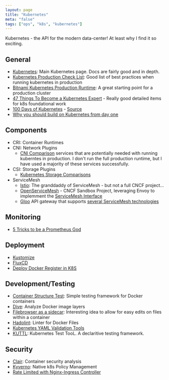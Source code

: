 ```yaml
---
layout: page
title: "Kubernetes"
meta: "false"
tags: ["ops", "k8s", "kubernetes"]
---
```

Kubernetes - the API for the modern data-center!  At least why I find it so exciting.

## General

- [Kubernetes](https://kubernetes.io/): Main Kubernetes page.  Docs are fairly
good and in depth.
- [Kubernetes Production Check List](https://learnk8s.io/production-best-practices/): Good list of best practices when running kubernetes in production
- [Bitnami Kubernetes Production Runtime](https://kubeprod.io/): A great starting point for a production cluster
- [47 Things To Become a Kubernetes Expert](https://ymmt2005.hatenablog.com/entry/k8s-things) - Really good detailed items for k8s foundational work
- [100 Days of Kubernetes](https://100daysofkubernetes.io/) - [Source](https://github.com/100daysofkubernetes/100DaysOfKubernetes)
- [Why you should build on Kubernetes from day one](https://stackoverflow.blog/2021/07/21/why-you-should-build-on-kubernetes-from-day-one/)

## Components

- CRI: Container Runtimes
- CNI: Network Plugins
  - [CNI Comparison](https://itnext.io/benchmark-results-of-kubernetes-network-plugins-cni-over-10gbit-s-network-updated-april-2019-4a9886efe9c4)
services that are potentially needed with running kuberntes in production.  I don't run the full
production runtime, but I have used a majority of these services successfully.
- CSI: Storage Plugins
  - [Kubernetes Storage Comparisons](https://medium.com/volterra-io/kubernetes-storage-performance-comparison-v2-2020-updated-1c0b69f0dcf4)
- ServiceMesh
  - [Istio](https://istio.io/): The granddaddy of ServiceMesh - but not a full CNCF project...
  - [OpenServiceMesh](https://openservicemesh.io/) - CNCF Sandbox Project, leveraging Envoy to implemment the [ServiceMesh Interface](https://smi-spec.io/)
  - [Gloo](https://github.com/solo-io/gloo) API gateway that supports [several ServiceMesh technologies](https://docs.solo.io/gloo-edge/latest/guides/integrations/service_mesh/)


## Monitoring

- [5 Tricks to be a Prometheus God](https://coralogix.com/blog/promql-tutorial-5-tricks-to-become-a-prometheus-god/)

## Deployment

- [Kustomize](https://kustomize.io/)
- [FluxCD](https://fluxcd.io/)
- [Deploy Docker Register in K8S](https://medium.com/swlh/deploy-your-private-docker-registry-as-a-pod-in-kubernetes-f6a489bf0180)

## Development/Testing

- [Container Structure Test](https://github.com/GoogleContainerTools/container-structure-test): Simple testing framework for Docker containers
- [Dive](https://github.com/wagoodman/dive): Analyze Docker image layers
- [Filebrowser as a sidecar](https://www.reddit.com/r/selfhosted/comments/piziv1/file_browser_container_sidecar_for_kubernetes/): Interesting idea to allow for easy edits on files within a container
- [Hadolint](https://github.com/hadolint/hadolint): Linter for Docker Files
- [Kubernetes YAML Validation Tools](https://learnk8s.io/validating-kubernetes-yaml)
- [KUTTL](https://github.com/kudobuilder/kuttl): Kubernetes Test TooL.  A declaritive testing framework.


## Security

- [Clair](https://github.com/coreos/clair): Container security analysis
- [Kyverno](https://kyverno.io/): Native k8s Policy Management
- [Rate Limited with Nginx-Ingress Controller](https://kubernetes.github.io/ingress-nginx/user-guide/nginx-configuration/annotations/#rate-limiting)
